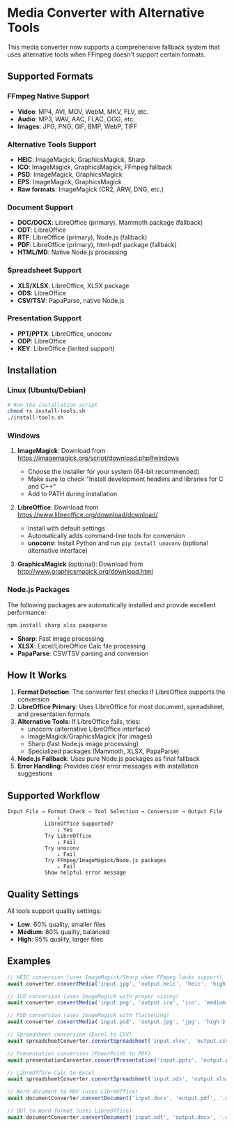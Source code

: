 # Media Converter with Alternative Tools

This media converter now supports a comprehensive fallback system that uses alternative tools when FFmpeg doesn't support certain formats.

## Supported Formats

### FFmpeg Native Support
- **Video**: MP4, AVI, MOV, WebM, MKV, FLV, etc.
- **Audio**: MP3, WAV, AAC, FLAC, OGG, etc.
- **Images**: JPG, PNG, GIF, BMP, WebP, TIFF

### Alternative Tools Support
- **HEIC**: ImageMagick, GraphicsMagick, Sharp
- **ICO**: ImageMagick, GraphicsMagick, FFmpeg fallback
- **PSD**: ImageMagick, GraphicsMagick
- **EPS**: ImageMagick, GraphicsMagick
- **Raw formats**: ImageMagick (CR2, ARW, DNG, etc.)

### Document Support
- **DOC/DOCX**: LibreOffice (primary), Mammoth package (fallback)
- **ODT**: LibreOffice
- **RTF**: LibreOffice (primary), Node.js (fallback)
- **PDF**: LibreOffice (primary), html-pdf package (fallback)
- **HTML/MD**: Native Node.js processing

### Spreadsheet Support
- **XLS/XLSX**: LibreOffice, XLSX package
- **ODS**: LibreOffice
- **CSV/TSV**: PapaParse, native Node.js

### Presentation Support
- **PPT/PPTX**: LibreOffice, unoconv
- **ODP**: LibreOffice
- **KEY**: LibreOffice (limited support)

## Installation

### Linux (Ubuntu/Debian)
```bash
# Run the installation script
chmod +x install-tools.sh
./install-tools.sh
```

### Windows
1. **ImageMagick**: Download from https://imagemagick.org/script/download.php#windows
   - Choose the installer for your system (64-bit recommended)
   - Make sure to check "Install development headers and libraries for C and C++"
   - Add to PATH during installation

2. **LibreOffice**: Download from https://www.libreoffice.org/download/download/
   - Install with default settings
   - Automatically adds command-line tools for conversion
   - **unoconv**: Install Python and run `pip install unoconv` (optional alternative interface)

3. **GraphicsMagick** (optional): Download from http://www.graphicsmagick.org/download.html

### Node.js Packages
The following packages are automatically installed and provide excellent performance:
```bash
npm install sharp xlsx papaparse
```

- **Sharp**: Fast image processing
- **XLSX**: Excel/LibreOffice Calc file processing  
- **PapaParse**: CSV/TSV parsing and conversion

## How It Works

1. **Format Detection**: The converter first checks if LibreOffice supports the conversion
2. **LibreOffice Primary**: Uses LibreOffice for most document, spreadsheet, and presentation formats
3. **Alternative Tools**: If LibreOffice fails, tries:
   - unoconv (alternative LibreOffice interface)
   - ImageMagick/GraphicsMagick (for images)
   - Sharp (fast Node.js image processing)
   - Specialized packages (Mammoth, XLSX, PapaParse)
4. **Node.js Fallback**: Uses pure Node.js packages as final fallback
5. **Error Handling**: Provides clear error messages with installation suggestions

## Supported Workflow

```
Input File → Format Check → Tool Selection → Conversion → Output File
                ↓
            LibreOffice Supported? 
                ↓ Yes
            Try LibreOffice
                ↓ Fail
            Try unoconv
                ↓ Fail  
            Try FFmpeg/ImageMagick/Node.js packages
                ↓ Fail
            Show helpful error message
```

## Quality Settings

All tools support quality settings:
- **Low**: 60% quality, smaller files
- **Medium**: 80% quality, balanced
- **High**: 95% quality, larger files

## Examples

```javascript
// HEIC conversion (uses ImageMagick/Sharp when FFmpeg lacks support)
await converter.convertMedia('input.jpg', 'output.heic', 'heic', 'high');

// ICO conversion (uses ImageMagick with proper sizing)
await converter.convertMedia('input.png', 'output.ico', 'ico', 'medium');

// PSD conversion (uses ImageMagick with flattening)
await converter.convertMedia('input.psd', 'output.jpg', 'jpg', 'high');

// Spreadsheet conversion (Excel to CSV)
await spreadsheetConverter.convertSpreadsheet('input.xlsx', 'output.csv', 'csv');

// Presentation conversion (PowerPoint to PDF)
await presentationConverter.convertPresentation('input.pptx', 'output.pdf', 'pdf');

// LibreOffice Calc to Excel
await spreadsheetConverter.convertSpreadsheet('input.ods', 'output.xlsx', 'xlsx');

// Word document to PDF (uses LibreOffice)
await documentConverter.convertDocument('input.docx', 'output.pdf', '.docx', '.pdf');

// ODT to Word format (uses LibreOffice)
await documentConverter.convertDocument('input.odt', 'output.docx', '.odt', '.docx');
```
